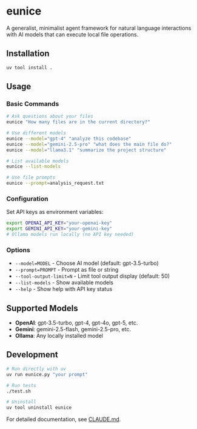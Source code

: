 # eunice

A generalist, minimalist agent framework for natural language interactions with AI models that can execute local file operations.

## Installation

```bash
uv tool install .
```

## Usage

### Basic Commands
```bash
# Ask questions about your files
eunice "How many files are in the current directory?"

# Use different models
eunice --model="gpt-4" "analyze this codebase"
eunice --model="gemini-2.5-pro" "what does the main file do?"
eunice --model="llama3.1" "summarize the project structure"

# List available models
eunice --list-models

# Use file prompts
eunice --prompt=analysis_request.txt
```

### Configuration

Set API keys as environment variables:
```bash
export OPENAI_API_KEY="your-openai-key"
export GEMINI_API_KEY="your-gemini-key"
# Ollama models run locally (no API key needed)
```

### Options

- `--model=MODEL` - Choose AI model (default: gpt-3.5-turbo)
- `--prompt=PROMPT` - Prompt as file or string
- `--tool-output-limit=N` - Limit tool output display (default: 50)
- `--list-models` - Show available models
- `--help` - Show help with API key status

## Supported Models

- **OpenAI**: gpt-3.5-turbo, gpt-4, gpt-4o, gpt-5, etc.
- **Gemini**: gemini-2.5-flash, gemini-2.5-pro, etc.
- **Ollama**: Any locally installed model

## Development

```bash
# Run directly with uv
uv run eunice.py "your prompt"

# Run tests
./test.sh

# Uninstall
uv tool uninstall eunice
```

For detailed documentation, see [CLAUDE.md](CLAUDE.md).